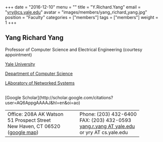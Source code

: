 +++
date = "2016-12-10"
menu = ""
title = "Y.Richard.Yang"
email = "yry@cs.yale.edu"
avatar = "images/members/yang_richard_yang.jpg"
position = "Faculty"
categories = ["members"]
tags = ["members"]
weight = 1
+++
<br/>

## Yang Richard Yang

Professor of Computer Science
and Electrical Engineering (courtesy appointment)

[Yale University](http://www.yale.edu/)

[Department of Computer Science](http://www.cs.yale.edu/)

[LAboratory of Networked Systems](http://www-net.cs.yale.edu/)

<br />
[Google Scholar](http://scholar.google.com/citations?user=AQ6AppgAAAAJ&hl=en&oi=ao)


<table border="0" cellpadding="0" cellspacing="0">
  <tbody>
    <tr>
      <td> Office: 208A AK Watson<br> 51 Prospect Street<br> New
      Haven, CT 06520<br> (<a href="http://maps.google.com/maps?q=51+Prospect+Street,New+Haven+CT+06511&amp;ll=41.312724,-72.925358&amp;spn=0.004828,0.007693&amp;t=k&amp;hl=en">google
      map</a>)
      </td>
      <td>&nbsp;&nbsp;&nbsp;&nbsp;&nbsp;</td>
      <td>Phone: (203) 432-6400<br>
          FAX: (203) 432-0593<br>
          <a href="mailto:yang.r.yang@yale.edu">
           yang.r.yang AT yale.edu</a><br>
           or yry AT cs.yale.edu
      </td>
    </tr>
  </tbody>
</table>


